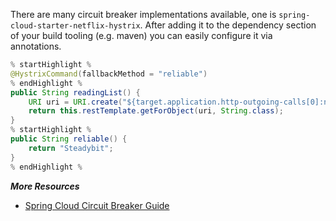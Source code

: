 There are many circuit breaker implementations available, one is ```spring-cloud-starter-netflix-hystrix```. After adding it to the dependency section of your build tooling (e.g. maven) you can easily configure it via annotations.


```java
% startHighlight %
@HystrixCommand(fallbackMethod = "reliable")
% endHighlight %
public String readingList() {
	URI uri = URI.create("${target.application.http-outgoing-calls[0]:normal}....");
	return this.restTemplate.getForObject(uri, String.class);
}
% startHighlight %
public String reliable() {
	return "Steadybit";
}
% endHighlight %
```

***More Resources***
* [Spring Cloud Circuit Breaker Guide](https://spring.io/guides/gs/cloud-circuit-breaker/)
